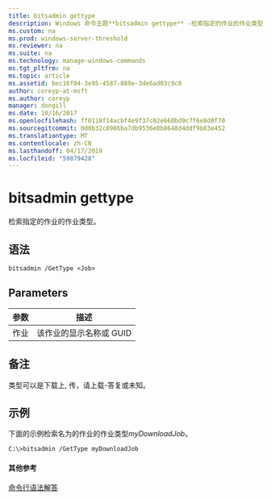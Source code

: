 ```yaml
---
title: bitsadmin gettype
description: Windows 命令主题**bitsadmin gettype** -检索指定的作业的作业类型。
ms.custom: na
ms.prod: windows-server-threshold
ms.reviewer: na
ms.suite: na
ms.technology: manage-windows-commands
ms.tgt_pltfrm: na
ms.topic: article
ms.assetid: bec16f04-3e95-4587-889e-3de6ad03c9c8
author: coreyp-at-msft
ms.author: coreyp
manager: dongill
ms.date: 10/16/2017
ms.openlocfilehash: ff0118f14acbf4e9f37c02e660bd9c7f6e8d0f70
ms.sourcegitcommit: 0d0b32c8986ba7db9536e0b8648d4ddf9b03e452
ms.translationtype: MT
ms.contentlocale: zh-CN
ms.lasthandoff: 04/17/2019
ms.locfileid: "59879428"
---
```

# <a name="bitsadmin-gettype"></a>bitsadmin gettype



检索指定的作业的作业类型。

## <a name="syntax"></a>语法

```
bitsadmin /GetType <Job>
```

## <a name="parameters"></a>Parameters

|参数|描述|
|---------|-----------|
|作业|该作业的显示名称或 GUID|

## <a name="remarks"></a>备注

类型可以是下载上, 传，请上载-答复或未知。

## <a name="BKMK_examples"></a>示例

下面的示例检索名为的作业的作业类型*myDownloadJob*。
```
C:\>bitsadmin /GetType myDownloadJob
```

#### <a name="additional-references"></a>其他参考

[命令行语法解答](command-line-syntax-key.md)